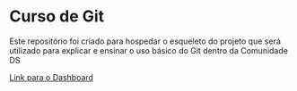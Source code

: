 # Curso de Git
Este repositório foi criado para hospedar o esqueleto do projeto que será utilizado para explicar e ensinar o uso básico do Git dentro da Comunidade DS

[Link para o Dashboard](https://ygormikassio-cds-curso-git-app-nmjm92pxehpfdjtudwze.streamlit.app/)
